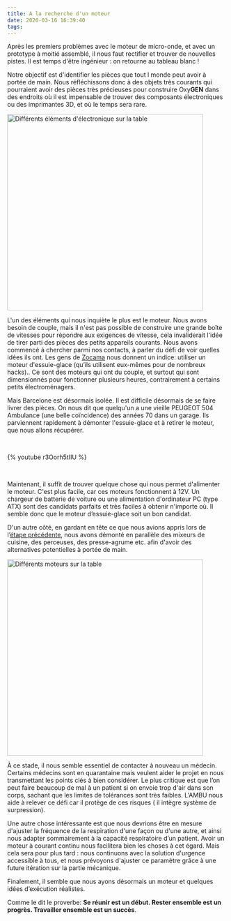 ```yaml
---
title: A la recherche d'un moteur
date: 2020-03-16 16:39:40
tags:
---
```


Après les premiers problèmes avec le moteur de micro-onde, et avec un prototype à moitié assemblé, il nous faut rectifier et trouver de nouvelles pistes. Il est temps d'être ingénieur : on retourne au tableau blanc !

Notre objectif est d'identifier les pièces que tout l monde peut avoir à portée de main. Nous réfléchissons donc à des objets très courants qui pourraient avoir des pièces très précieuses pour construire Oxy**GEN** dans des endroits où il est impensable de trouver des composants électroniques ou des imprimantes 3D, et où le temps sera rare. 

<img src="/fr/images/buscando-un-motor/material.jpeg" width="450" alt="Différents éléments d'électronique sur la table">

L'un des éléments qui nous inquiète le plus est le moteur. Nous avons besoin de couple, mais il n'est pas possible de construire une grande boîte de vitesses pour répondre aux exigences de vitesse, cela invaliderait l'idée de tirer parti des pièces des petits appareils courants. Nous avons commencé à chercher parmi nos contacts, à parler du défi de voir quelles idées ils ont. Les gens de [Zocama](https://www.zocama.com) nous donnent un indice: utiliser un moteur d'essuie-glace (qu’ils utilisent eux-mêmes pour de nombreux hacks).. Ce sont des moteurs qui ont du couple, et surtout qui sont dimensionnés pour fonctionner plusieurs heures, contrairement à certains petits électroménagers.

Mais Barcelone est désormais isolée. Il est difficile désormais de se faire livrer des pièces. On nous dit que quelqu'un a une vieille PEUGEOT 504 Ambulance (une belle coïncidence) des années 70 dans un garage. Ils parviennent rapidement à démonter l'essuie-glace et à retirer le moteur, que nous allons récupérer.

<br/> 

{% youtube r3Oorh5tIIU %}

<br/> 

Maintenant, il suffit de trouver quelque chose qui nous permet d'alimenter le moteur. C'est plus facile, car ces moteurs fonctionnent à 12V. Un chargeur de batterie de voiture ou une alimentation d'ordinateur PC (type ATX) sont des candidats parfaits et très faciles à obtenir n'importe où. Il semble donc que le moteur d’essuie-glace soit un bon candidat. 

D'un autre côté, en gardant en tête ce que nous avions appris lors de l’[étape précédente](https://oxygen.protofy.xyz/es/15/03/2020/obteniendo-los-requisitos-de-diseno/), nous avons démonté en parallèle des mixeurs de cuisine, des perceuses, des presse-agrume etc. afin d'avoir des alternatives potentielles à portée de main.

<img src="/fr/images/buscando-un-motor/motors.jpeg" width="450" alt="Différents moteurs sur la table">

À ce stade, il nous semble essentiel de contacter à nouveau un médecin. Certains médecins sont en quarantaine mais veulent aider le projet en nous transmettant les points clés à bien considérer. Le plus critique est que l’on peut faire beaucoup de mal à un patient si on envoie trop d'air dans son corps, sachant  que les limites de tolérances sont très faibles. L'AMBU nous aide à relever ce défi car il protège de ces risques ( il intègre  système de surpression).

Une autre chose intéressante est que nous devrions être en mesure d'ajuster la fréquence de la respiration d'une façon ou d'une autre, et ainsi nous adapter sommairement à la capacité respiratoire d’un patient. Avoir un moteur à courant continu nous facilitera bien les choses à cet égard. Mais cela sera pour plus tard : nous continuons avec la solution d'urgence accessible à tous, et nous prévoyons d'ajuster ce paramètre grâce à une future itération sur la partie mécanique.

Finalement, il semble que nous ayons désormais un moteur et quelques idées d’exécution réalistes. 

Comme le dit le proverbe: **Se réunir est un début. Rester ensemble est un progrès. Travailler ensemble est un succès**.
